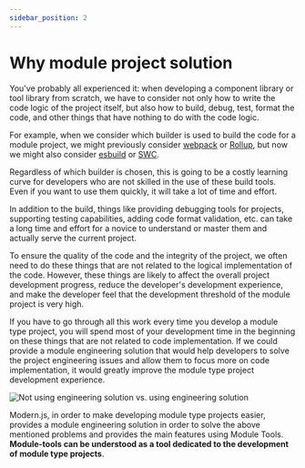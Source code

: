 ```yaml
---
sidebar_position: 2
---
```


# Why module project solution

You've probably all experienced it: when developing a component library or tool library from scratch, we have to consider not only how to write the code logic of the project itself, but also how to build, debug, test, format the code, and other things that have nothing to do with the code logic.

For example, when we consider which builder is used to build the code for a module project, we might previously consider [webpack](https://webpack.js.org/) or [Rollup](https://rollupjs.org/guide/en/), but now we might also consider [esbuild](https://esbuild.github.io/) or [SWC](https://swc.rs/).

Regardless of which builder is chosen, this is going to be a costly learning curve for developers who are not skilled in the use of these build tools. Even if you want to use them quickly, it will take a lot of time and effort.

In addition to the build, things like providing debugging tools for projects, supporting testing capabilities, adding code format validation, etc. can take a long time and effort for a novice to understand or master them and actually serve the current project.

To ensure the quality of the code and the integrity of the project, we often need to do these things that are not related to the logical implementation of the code. However, these things are likely to affect the overall project development progress, reduce the developer's development experience, and make the developer feel that the development threshold of the module project is very high.

If you have to go through all this work every time you develop a module type project, you will spend most of your development time in the beginning on these things that are not related to code implementation. If we could provide a module engineering solution that would help developers to solve the project engineering issues and allow them to focus more on code implementation, it would greatly improve the module type project development experience.

![Not using engineering solution vs. using engineering solution](https://lf3-static.bytednsdoc.com/obj/eden-cn/uhbfnupenuhf/module-tools/why-module-solution.png)

Modern.js, in order to make developing module type projects easier, provides a module engineering solution in order to solve the above mentioned problems and provides the main features using Module Tools. **Module-tools can be understood as a tool dedicated to the development of module type projects**.
